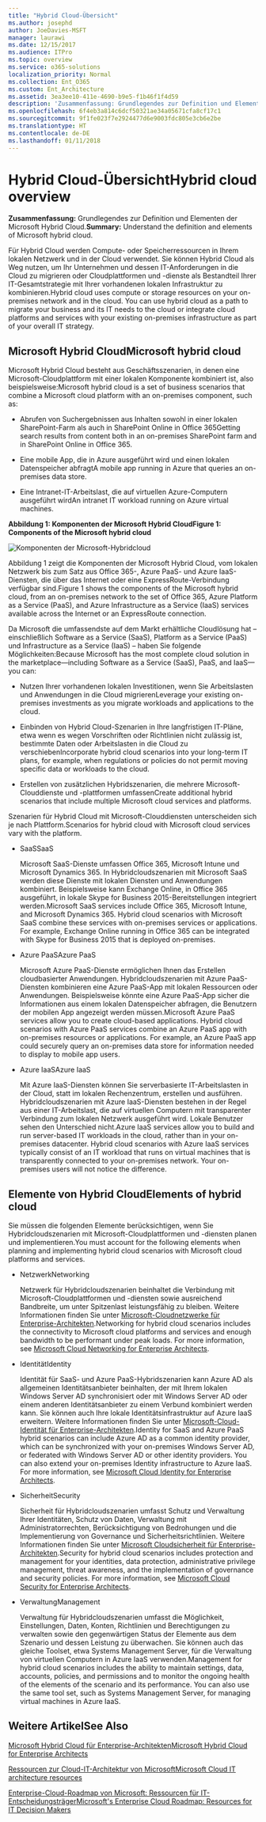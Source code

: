 ```yaml
---
title: "Hybrid Cloud-Übersicht"
ms.author: josephd
author: JoeDavies-MSFT
manager: laurawi
ms.date: 12/15/2017
ms.audience: ITPro
ms.topic: overview
ms.service: o365-solutions
localization_priority: Normal
ms.collection: Ent_O365
ms.custom: Ent_Architecture
ms.assetid: 3ea3ee10-411e-4690-b9e5-f1b46f1f4d59
description: 'Zusammenfassung: Grundlegendes zur Definition und Elementen der Microsoft Hybrid Cloud.'
ms.openlocfilehash: 6f4eb3a814c6dcf50321ae34a05671cfa8cf17c1
ms.sourcegitcommit: 9f1fe023f7e2924477d6e9003fdc805e3cb6e2be
ms.translationtype: HT
ms.contentlocale: de-DE
ms.lasthandoff: 01/11/2018
---
```

# <a name="hybrid-cloud-overview"></a><span data-ttu-id="e0da2-103">Hybrid Cloud-Übersicht</span><span class="sxs-lookup"><span data-stu-id="e0da2-103">Hybrid cloud overview</span></span>

 <span data-ttu-id="e0da2-104">**Zusammenfassung:** Grundlegendes zur Definition und Elementen der Microsoft Hybrid Cloud.</span><span class="sxs-lookup"><span data-stu-id="e0da2-104">**Summary:** Understand the definition and elements of Microsoft hybrid cloud.</span></span>
  
<span data-ttu-id="e0da2-p101">Für Hybrid Cloud werden Compute- oder Speicherressourcen in Ihrem lokalen Netzwerk und in der Cloud verwendet. Sie können Hybrid Cloud als Weg nutzen, um Ihr Unternehmen und dessen IT-Anforderungen in die Cloud zu migrieren oder Cloudplattformen und -dienste als Bestandteil Ihrer IT-Gesamtstrategie mit Ihrer vorhandenen lokalen Infrastruktur zu kombinieren.</span><span class="sxs-lookup"><span data-stu-id="e0da2-p101">Hybrid cloud uses compute or storage resources on your on-premises network and in the cloud. You can use hybrid cloud as a path to migrate your business and its IT needs to the cloud or integrate cloud platforms and services with your existing on-premises infrastructure as part of your overall IT strategy.</span></span>
  
## <a name="microsoft-hybrid-cloud"></a><span data-ttu-id="e0da2-107">Microsoft Hybrid Cloud</span><span class="sxs-lookup"><span data-stu-id="e0da2-107">Microsoft hybrid cloud</span></span>

<span data-ttu-id="e0da2-108">Microsoft Hybrid Cloud besteht aus Geschäftsszenarien, in denen eine Microsoft-Cloudplattform mit einer lokalen Komponente kombiniert ist, also beispielsweise:</span><span class="sxs-lookup"><span data-stu-id="e0da2-108">Microsoft hybrid cloud is a set of business scenarios that combine a Microsoft cloud platform with an on-premises component, such as:</span></span> 
  
- <span data-ttu-id="e0da2-109">Abrufen von Suchergebnissen aus Inhalten sowohl in einer lokalen SharePoint-Farm als auch in SharePoint Online in Office 365</span><span class="sxs-lookup"><span data-stu-id="e0da2-109">Getting search results from content both in an on-premises SharePoint farm and in SharePoint Online in Office 365.</span></span>
    
- <span data-ttu-id="e0da2-110">Eine mobile App, die in Azure ausgeführt wird und einen lokalen Datenspeicher abfragt</span><span class="sxs-lookup"><span data-stu-id="e0da2-110">A mobile app running in Azure that queries an on-premises data store.</span></span>
    
- <span data-ttu-id="e0da2-111">Eine Intranet-IT-Arbeitslast, die auf virtuellen Azure-Computern ausgeführt wird</span><span class="sxs-lookup"><span data-stu-id="e0da2-111">An intranet IT workload running on Azure virtual machines.</span></span>
    
<span data-ttu-id="e0da2-112">**Abbildung 1: Komponenten der Microsoft Hybrid Cloud**</span><span class="sxs-lookup"><span data-stu-id="e0da2-112">**Figure 1: Components of the Microsoft hybrid cloud**</span></span>

![Komponenten der Microsoft-Hybridcloud](images/Hybrid_Poster/MS_Hybrid_Cloud.png)
  
<span data-ttu-id="e0da2-114">Abbildung 1 zeigt die Komponenten der Microsoft Hybrid Cloud, vom lokalen Netzwerk bis zum Satz aus Office 365-, Azure PaaS- und Azure IaaS-Diensten, die über das Internet oder eine ExpressRoute-Verbindung verfügbar sind.</span><span class="sxs-lookup"><span data-stu-id="e0da2-114">Figure 1 shows the components of the Microsoft hybrid cloud, from an on-premises network to the set of Office 365, Azure Platform as a Service (PaaS), and Azure Infrastructure as a Service (IaaS) services available across the Internet or an ExpressRoute connection.</span></span>
  
<span data-ttu-id="e0da2-115">Da Microsoft die umfassendste auf dem Markt erhältliche Cloudlösung hat – einschließlich Software as a Service (SaaS), Platform as a Service (PaaS) und Infrastructure as a Service (IaaS) – haben Sie folgende Möglichkeiten:</span><span class="sxs-lookup"><span data-stu-id="e0da2-115">Because Microsoft has the most complete cloud solution in the marketplace—including Software as a Service (SaaS), PaaS, and IaaS—you can:</span></span>
  
- <span data-ttu-id="e0da2-116">Nutzen Ihrer vorhandenen lokalen Investitionen, wenn Sie Arbeitslasten und Anwendungen in die Cloud migrieren</span><span class="sxs-lookup"><span data-stu-id="e0da2-116">Leverage your existing on-premises investments as you migrate workloads and applications to the cloud.</span></span>
    
- <span data-ttu-id="e0da2-117">Einbinden von Hybrid Cloud-Szenarien in Ihre langfristigen IT-Pläne, etwa wenn es wegen Vorschriften oder Richtlinien nicht zulässig ist, bestimmte Daten oder Arbeitslasten in die Cloud zu verschieben</span><span class="sxs-lookup"><span data-stu-id="e0da2-117">Incorporate hybrid cloud scenarios into your long-term IT plans, for example, when regulations or policies do not permit moving specific data or workloads to the cloud.</span></span>
    
- <span data-ttu-id="e0da2-118">Erstellen von zusätzlichen Hybridszenarien, die mehrere Microsoft-Clouddienste und -plattformen umfassen</span><span class="sxs-lookup"><span data-stu-id="e0da2-118">Create additional hybrid scenarios that include multiple Microsoft cloud services and platforms.</span></span>
    
<span data-ttu-id="e0da2-119">Szenarien für Hybrid Cloud mit Microsoft-Clouddiensten unterscheiden sich je nach Plattform.</span><span class="sxs-lookup"><span data-stu-id="e0da2-119">Scenarios for hybrid cloud with Microsoft cloud services vary with the platform.</span></span>
  
- <span data-ttu-id="e0da2-120">SaaS</span><span class="sxs-lookup"><span data-stu-id="e0da2-120">SaaS</span></span>
    
    <span data-ttu-id="e0da2-p102">Microsoft SaaS-Dienste umfassen Office 365, Microsoft Intune und Microsoft Dynamics 365. In Hybridcloudszenarien mit Microsoft SaaS werden diese Dienste mit lokalen Diensten und Anwendungen kombiniert. Beispielsweise kann Exchange Online, in Office 365 ausgeführt, in lokale Skype for Business 2015-Bereitstellungen integriert werden.</span><span class="sxs-lookup"><span data-stu-id="e0da2-p102">Microsoft SaaS services include Office 365, Microsoft Intune, and Microsoft Dynamics 365. Hybrid cloud scenarios with Microsoft SaaS combine these services with on-premises services or applications. For example, Exchange Online running in Office 365 can be integrated with Skype for Business 2015 that is deployed on-premises.</span></span>
    
- <span data-ttu-id="e0da2-124">Azure PaaS</span><span class="sxs-lookup"><span data-stu-id="e0da2-124">Azure PaaS</span></span>
    
    <span data-ttu-id="e0da2-p103">Microsoft Azure PaaS-Dienste ermöglichen Ihnen das Erstellen cloudbasierter Anwendungen. Hybridcloudszenarien mit Azure PaaS-Diensten kombinieren eine Azure PaaS-App mit lokalen Ressourcen oder Anwendungen. Beispielsweise könnte eine Azure PaaS-App sicher die Informationen aus einem lokalen Datenspeicher abfragen, die Benutzern der mobilen App angezeigt werden müssen.</span><span class="sxs-lookup"><span data-stu-id="e0da2-p103">Microsoft Azure PaaS services allow you to create cloud-based applications. Hybrid cloud scenarios with Azure PaaS services combine an Azure PaaS app with on-premises resources or applications. For example, an Azure PaaS app could securely query an on-premises data store for information needed to display to mobile app users.</span></span>
    
- <span data-ttu-id="e0da2-128">Azure IaaS</span><span class="sxs-lookup"><span data-stu-id="e0da2-128">Azure IaaS</span></span>
    
    <span data-ttu-id="e0da2-p104">Mit Azure IaaS-Diensten können Sie serverbasierte IT-Arbeitslasten in der Cloud, statt im lokalen Rechenzentrum, erstellen und ausführen. Hybridcloudszenarien mit Azure IaaS-Diensten bestehen in der Regel aus einer IT-Arbeitslast, die auf virtuellen Computern mit transparenter Verbindung zum lokalen Netzwerk ausgeführt wird. Lokale Benutzer sehen den Unterschied nicht.</span><span class="sxs-lookup"><span data-stu-id="e0da2-p104">Azure IaaS services allow you to build and run server-based IT workloads in the cloud, rather than in your on-premises datacenter. Hybrid cloud scenarios with Azure IaaS services typically consist of an IT workload that runs on virtual machines that is transparently connected to your on-premises network. Your on-premises users will not notice the difference.</span></span>
    
## <a name="elements-of-hybrid-cloud"></a><span data-ttu-id="e0da2-132">Elemente von Hybrid Cloud</span><span class="sxs-lookup"><span data-stu-id="e0da2-132">Elements of hybrid cloud</span></span>

<span data-ttu-id="e0da2-133">Sie müssen die folgenden Elemente berücksichtigen, wenn Sie Hybridcloudszenarien mit Microsoft-Cloudplattformen und -diensten planen und implementieren.</span><span class="sxs-lookup"><span data-stu-id="e0da2-133">You must account for the following elements when planning and implementing hybrid cloud scenarios with Microsoft cloud platforms and services.</span></span>
  
- <span data-ttu-id="e0da2-134">Netzwerk</span><span class="sxs-lookup"><span data-stu-id="e0da2-134">Networking</span></span>
    
    <span data-ttu-id="e0da2-p105">Netzwerk für Hybridcloudszenarien beinhaltet die Verbindung mit Microsoft-Cloudplattformen und -diensten sowie ausreichend Bandbreite, um unter Spitzenlast leistungsfähig zu bleiben. Weitere Informationen finden Sie unter [Microsoft-Cloudnetzwerke für Enterprise-Architekten](microsoft-cloud-networking-for-enterprise-architects.md).</span><span class="sxs-lookup"><span data-stu-id="e0da2-p105">Networking for hybrid cloud scenarios includes the connectivity to Microsoft cloud platforms and services and enough bandwidth to be performant under peak loads. For more information, see [Microsoft Cloud Networking for Enterprise Architects](microsoft-cloud-networking-for-enterprise-architects.md).</span></span>
    
- <span data-ttu-id="e0da2-137">Identität</span><span class="sxs-lookup"><span data-stu-id="e0da2-137">Identity</span></span>
    
    <span data-ttu-id="e0da2-p106">Identität für SaaS- und Azure PaaS-Hybridszenarien kann Azure AD als allgemeinen Identitätsanbieter beinhalten, der mit Ihrem lokalen Windows Server AD synchronisiert oder mit Windows Server AD oder einem anderen Identitätsanbieter zu einem Verbund kombiniert werden kann. Sie können auch Ihre lokale Identitätsinfrastruktur auf Azure IaaS erweitern. Weitere Informationen finden Sie unter [Microsoft-Cloud-Identität für Enterprise-Architekten](microsoft-cloud-identity-for-enterprise-architects.md).</span><span class="sxs-lookup"><span data-stu-id="e0da2-p106">Identity for SaaS and Azure PaaS hybrid scenarios can include Azure AD as a common identity provider, which can be synchronized with your on-premises Windows Server AD, or federated with Windows Server AD or other identity providers. You can also extend your on-premises Identity infrastructure to Azure IaaS. For more information, see [Microsoft Cloud Identity for Enterprise Architects](microsoft-cloud-identity-for-enterprise-architects.md).</span></span>
    
- <span data-ttu-id="e0da2-141">Sicherheit</span><span class="sxs-lookup"><span data-stu-id="e0da2-141">Security</span></span>
    
    <span data-ttu-id="e0da2-p107">Sicherheit für Hybridcloudszenarien umfasst Schutz und Verwaltung Ihrer Identitäten, Schutz von Daten, Verwaltung mit Administratorrechten, Berücksichtigung von Bedrohungen und die Implementierung von Governance und Sicherheitsrichtlinien. Weitere Informationen finden Sie unter [Microsoft Cloudsicherheit für Enterprise-Architekten](https://technet.microsoft.com/library/dn919927.aspx#security).</span><span class="sxs-lookup"><span data-stu-id="e0da2-p107">Security for hybrid cloud scenarios includes protection and management for your identities, data protection, administrative privilege management, threat awareness, and the implementation of governance and security policies. For more information, see [Microsoft Cloud Security for Enterprise Architects](https://technet.microsoft.com/library/dn919927.aspx#security).</span></span>
    
- <span data-ttu-id="e0da2-144">Verwaltung</span><span class="sxs-lookup"><span data-stu-id="e0da2-144">Management</span></span>
    
    <span data-ttu-id="e0da2-p108">Verwaltung für Hybridcloudszenarien umfasst die Möglichkeit, Einstellungen, Daten, Konten, Richtlinien und Berechtigungen zu verwalten sowie den gegenwärtigen Status der Elemente aus dem Szenario und dessen Leistung zu überwachen. Sie können auch das gleiche Toolset, etwa Systems Management Server, für die Verwaltung von virtuellen Computern in Azure IaaS verwenden.</span><span class="sxs-lookup"><span data-stu-id="e0da2-p108">Management for hybrid cloud scenarios includes the ability to maintain settings, data, accounts, policies, and permissions and to monitor the ongoing health of the elements of the scenario and its performance. You can also use the same tool set, such as Systems Management Server, for managing virtual machines in Azure IaaS.</span></span>
    
## <a name="see-also"></a><span data-ttu-id="e0da2-147">Weitere Artikel</span><span class="sxs-lookup"><span data-stu-id="e0da2-147">See Also</span></span>

[<span data-ttu-id="e0da2-148">Microsoft Hybrid Cloud für Enterprise-Architekten</span><span class="sxs-lookup"><span data-stu-id="e0da2-148">Microsoft Hybrid Cloud for Enterprise Architects</span></span>](microsoft-hybrid-cloud-for-enterprise-architects.md)
  
[<span data-ttu-id="e0da2-149">Ressourcen zur Cloud-IT-Architektur von Microsoft</span><span class="sxs-lookup"><span data-stu-id="e0da2-149">Microsoft Cloud IT architecture resources</span></span>](microsoft-cloud-it-architecture-resources.md)

<span data-ttu-id="e0da2-150">[Enterprise-Cloud-Roadmap von Microsoft: Ressourcen für IT-Entscheidungsträger]((https://sway.com/FJ2xsyWtkJc2taRD))</span><span class="sxs-lookup"><span data-stu-id="e0da2-150">[Microsoft's Enterprise Cloud Roadmap: Resources for IT Decision Makers]((https://sway.com/FJ2xsyWtkJc2taRD))</span></span>
 


